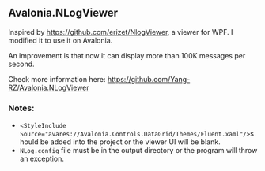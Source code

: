 ## Avalonia.NLogViewer

Inspired by https://github.com/erizet/NlogViewer, a viewer for WPF. I modified it to use it on Avalonia.

An improvement is that now it can display more than 100K messages per second.

Check more information here: https://github.com/Yang-RZ/Avalonia.NLogViewer

### Notes:  
* ```<StyleInclude Source="avares://Avalonia.Controls.DataGrid/Themes/Fluent.xaml"/>```should be added into the project or the viewer UI will be blank.  
* ```NLog.config``` file must be in the output directory or the program will throw an exception.